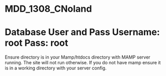 MDD_1308_CNoland
================

Database User and Pass
Username: root
Pass: root
================

Ensure directory is in your Mamp/htdocs directory with MAMP server running. The site will not run otherwise.
If you do not have mamp ensure it is in a working directory with your server config.